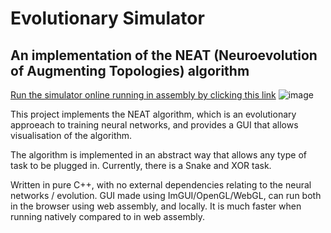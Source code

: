 # Evolutionary Simulator
## An implementation of the NEAT (Neuroevolution of Augmenting Topologies) algorithm 
[Run the simulator online running in assembly by clicking this link](https://shahan.ca/EvolutionarySimulator/)
![image](https://user-images.githubusercontent.com/17485954/184552404-6c99ba69-5545-4a8b-9515-2ff747309405.png)



This project implements the NEAT algorithm, which is an evolutionary approeach to training neural networks, and provides a GUI that allows visualisation of the algorithm.

The algorithm is implemented in an abstract way that allows any type of task to be plugged in.
Currently, there is a Snake and XOR task.


Written in pure C++, with no external dependencies relating to the neural networks / evolution.
GUI made using ImGUI/OpenGL/WebGL, can run both in the browser using web assembly, and locally. It is much faster when running natively compared to in web assembly.


<!-- ![image](https://user-images.githubusercontent.com/17485954/184552414-a5f3c04c-23a7-4d09-937a-49cc12e7f15d.png) -->
